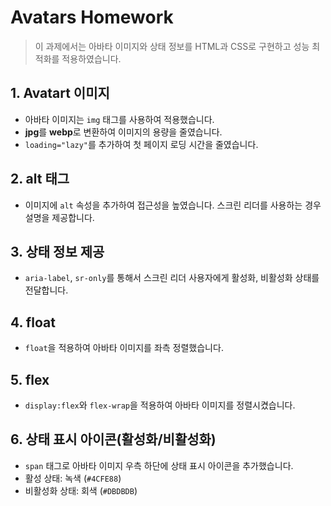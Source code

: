 # Avatars Homework

> 이 과제에서는 아바타 이미지와 상태 정보를 HTML과 CSS로 구현하고 성능 최적화를 적용하였습니다.

## 1. Avatart 이미지

- 아바타 이미지는 `img` 태그를 사용하여 적용했습니다.
- **jpg**를 **webp**로 변환하여 이미지의 용량을 줄였습니다.
- `loading="lazy"`를 추가하여 첫 페이지 로딩 시간을 줄였습니다.

## 2. alt 태그

- 이미지에 `alt` 속성을 추가하여 접근성을 높였습니다. 스크린 리더를 사용하는 경우 설명을 제공합니다.

## 3. 상태 정보 제공

- `aria-label`, `sr-only`를 통해서 스크린 리더 사용자에게 활성화, 비활성화 상태를 전달합니다.

## 4. float

- `float`을 적용하여 아바타 이미지를 좌측 정렬했습니다.

## 5. flex

- `display:flex`와 `flex-wrap`을 적용하여 아바타 이미지를 정렬시켰습니다.

## 6. 상태 표시 아이콘(활성화/비활성화)

- `span` 태그로 아바타 이미지 우측 하단에 상태 표시 아이콘을 추가했습니다.
- 활성 상태: 녹색 (`#4CFE88`)
- 비활성화 상태: 회색 (`#DBDBDB`)
